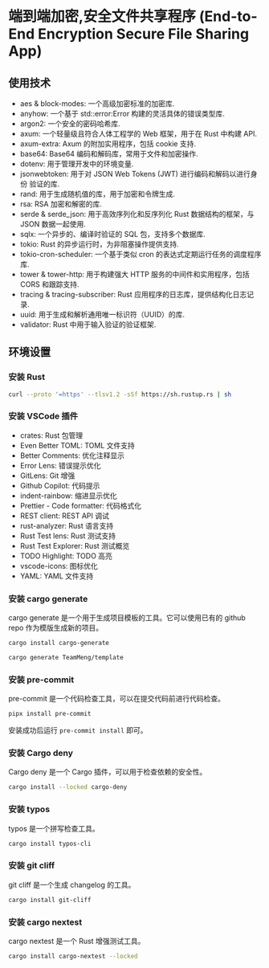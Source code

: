 # 端到端加密,安全文件共享程序 (End-to-End Encryption Secure File Sharing App)

## 使用技术

- aes & block-modes: 一个高级加密标准的加密库.
- anyhow: 一个基于 std::error:Error 构建的灵活具体的错误类型库.
- argon2: 一个安全的密码哈希库.
- axum: 一个轻量级且符合人体工程学的 Web 框架，用于在 Rust 中构建 API.
- axum-extra: Axum 的附加实用程序，包括 cookie 支持.
- base64: Base64 编码和解码库，常用于文件和加密操作.
- dotenv: 用于管理开发中的环境变量.
- jsonwebtoken: 用于对 JSON Web Tokens (JWT) 进行编码和解码以进行身份 ​​ 验证的库.
- rand: 用于生成随机值的库，用于加密和令牌生成.
- rsa: RSA 加密和解密的库.
- serde & serde_json: 用于高效序列化和反序列化 Rust 数据结构的框架，与 JSON 数据一起使用.
- sqlx: 一个异步的、编译时验证的 SQL 包，支持多个数据库.
- tokio: Rust 的异步运行时，为非阻塞操作提供支持.
- tokio-cron-scheduler: 一个基于类似 cron 的表达式定期运行任务的调度程序库.
- tower & tower-http: 用于构建强大 HTTP 服务的中间件和实用程序，包括 CORS 和跟踪支持.
- tracing & tracing-subscriber: Rust 应用程序的日志库，提供结构化日志记录.
- uuid: 用于生成和解析通用唯一标识符（UUID）的库.
- validator: Rust 中用于输入验证的验证框架.

## 环境设置

### 安装 Rust

```bash
curl --proto '=https' --tlsv1.2 -sSf https://sh.rustup.rs | sh
```

### 安装 VSCode 插件

- crates: Rust 包管理
- Even Better TOML: TOML 文件支持
- Better Comments: 优化注释显示
- Error Lens: 错误提示优化
- GitLens: Git 增强
- Github Copilot: 代码提示
- indent-rainbow: 缩进显示优化
- Prettier - Code formatter: 代码格式化
- REST client: REST API 调试
- rust-analyzer: Rust 语言支持
- Rust Test lens: Rust 测试支持
- Rust Test Explorer: Rust 测试概览
- TODO Highlight: TODO 高亮
- vscode-icons: 图标优化
- YAML: YAML 文件支持

### 安装 cargo generate

cargo generate 是一个用于生成项目模板的工具。它可以使用已有的 github repo 作为模版生成新的项目。

```bash
cargo install cargo-generate
```

```bash
cargo generate TeamMeng/template
```

### 安装 pre-commit

pre-commit 是一个代码检查工具，可以在提交代码前进行代码检查。

```bash
pipx install pre-commit
```

安装成功后运行 `pre-commit install` 即可。

### 安装 Cargo deny

Cargo deny 是一个 Cargo 插件，可以用于检查依赖的安全性。

```bash
cargo install --locked cargo-deny
```

### 安装 typos

typos 是一个拼写检查工具。

```bash
cargo install typos-cli
```

### 安装 git cliff

git cliff 是一个生成 changelog 的工具。

```bash
cargo install git-cliff
```

### 安装 cargo nextest

cargo nextest 是一个 Rust 增强测试工具。

```bash
cargo install cargo-nextest --locked
```
